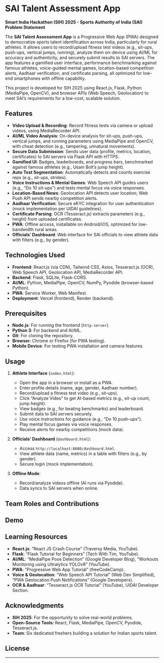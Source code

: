 
# SAI Talent Assessment App

**Smart India Hackathon (SIH) 2025 - Sports Authority of India (SAI) Problem Statement**

The **SAI Talent Assessment App** is a Progressive Web App (PWA) designed to democratize sports talent identification across India, particularly for rural athletes. It allows users to record/upload fitness test videos (e.g., sit-ups, push-ups, vertical jumps, running), analyze them on-device using AI/ML for accuracy and authenticity, and securely submit results to SAI servers. The app features a gamified user interface, performance benchmarking against famous athletes, voice-guided mental games, location-based competition alerts, Aadhaar verification, and certificate parsing, all optimized for low-end smartphones with offline capability.

This project is developed for SIH 2025 using React.js, Flask, Python (MediaPipe, OpenCV), and browser APIs (Web Speech, Geolocation) to meet SAI’s requirements for a low-cost, scalable solution.

## Features
- **Video Upload & Recording**: Record fitness tests via camera or upload videos, using MediaRecorder API.
- **AI/ML Video Analysis**: On-device analysis for sit-ups, push-ups, vertical jumps, and running parameters using MediaPipe and OpenCV, with cheat detection (e.g., tampering, unnatural movements).
- **Secure Data Submission**: Sends user data (profile, metrics, location, certificates) to SAI servers via Flask API with HTTPS.
- **Gamified UI**: Badges, leaderboards, and progress bars, benchmarked against famous athletes (e.g., Usain Bolt’s jump height).
- **Auto Test Segmentation**: Automatically detects and counts exercise reps (e.g., sit-ups, strides).
- **Voice Instructions & Mental Games**: Web Speech API guides users (e.g., “Do 10 sit-ups”) and tests mental focus via voice responses.
- **Location-Based News**: Geolocation API detects user location; Web Push API sends nearby competition alerts.
- **Aadhaar Verification**: Secure eKYC integration for user authentication (mock implementation per UIDAI guidelines).
- **Certificate Parsing**: OCR (Tesseract.js) extracts parameters (e.g., height) from uploaded certificates.
- **PWA**: Offline access, installable on Android/iOS, optimized for low-bandwidth rural areas.
- **Officials’ Dashboard**: Web interface for SAI officials to view athlete data with filters (e.g., by gender).

## Technologies Used
- **Frontend**: React.js (via CDN), Tailwind CSS, Axios, Tesseract.js (OCR), Web Speech API, Geolocation API, MediaRecorder API.
- **Backend**: Flask, SQLite, Flask-CORS.
- **AI/ML**: Python, MediaPipe, OpenCV, NumPy, Pyodide (browser-based Python).
- **PWA**: Service Worker, Web Manifest.
- **Deployment**: Vercel (frontend), Render (backend).

## Prerequisites
- **Node.js**: For running the frontend (`http-server`).
- **Python 3**: For backend and AI/ML.
- **Git**: For cloning the repository.
- **Browser**: Chrome or Firefox (for PWA testing).
- **Mobile Device**: For testing PWA installation and camera features.

## Usage
1. **Athlete Interface** (`index.html`):
   - Open the app in a browser or install as a PWA.
   - Enter profile details (name, age, gender, Aadhaar number).
   - Record/upload a fitness test video (e.g., sit-ups).
   - Click “Analyze Video” to get AI-based metrics (e.g., sit-up count, jump height).
   - View badges (e.g., for beating benchmarks) and leaderboard.
   - Submit data to SAI servers securely.
   - Use voice instructions for guidance (e.g., “Do 10 push-ups”).
   - Play mental focus games via voice responses.
   - Receive alerts for nearby competitions (mock data).

2. **Officials’ Dashboard** (`dashboard.html`):
   - Access `http://localhost:8080/dashboard.html`.
   - View athlete data (name, metrics) in a table with filters (e.g., by gender).
   - Secure login (mock implementation).

3. **Offline Mode**:
   - Record/analyze videos offline (AI runs via Pyodide).
   - Data syncs to SAI servers when online.

## Team Roles and Contributions

## Demo

## Learning Resources
- **React.js**: “React JS Crash Course” (Traversy Media, YouTube).
- **Flask**: “Flask Tutorial for Beginners” (Tech With Tim, YouTube).
- **AI/ML**: “MediaPipe Pose Detection” (Google Developer Blog), “Workouts Monitoring using Ultralytics YOLOv8” (YouTube).
- **PWA**: “Progressive Web App Tutorial” (freeCodeCamp).
- **Voice & Geolocation**: “Web Speech API Tutorial” (Web Dev Simplified), “PWA Geolocation Push Notifications” (Google Developers).
- **OCR & Aadhaar**: “Tesseract.js OCR Tutorial” (YouTube), UIDAI Developer Section.

## Acknowledgments
- **SIH 2025**: For the opportunity to solve real-world problems.
- **Open-Source Tools**: React, Flask, MediaPipe, OpenCV, Pyodide, Tesseract.js.
- **Team**: Six dedicated freshers building a solution for Indian sports talent.

## License
---

